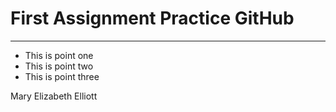 # First Assignment Practice GitHub

---

* This is point one 
* This is point two
* This is point three

Mary Elizabeth Elliott
